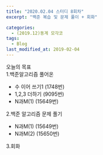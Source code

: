 ```yaml
---
title: "2020.02.04 스터디 8회차"
excerpt: "백준 복습 및 문제 풀이 + 회화"

categories:
  - (2019.12)동계 모각코
tags:
  - Blog
last_modified_at: 2019-02-04
---
```

오늘의 목표   
1.백준알고리즘 풀어온  
- 수 이어 쓰기1 (1748번)  
- 1,2,3 더하기 (9095번)  
- N과M(1) (15649번)  

2.백준 알고리즘 문제 풀기  
- N과M(1) (15649번)  
- N과M(2) (15650번)  

3.회화  
